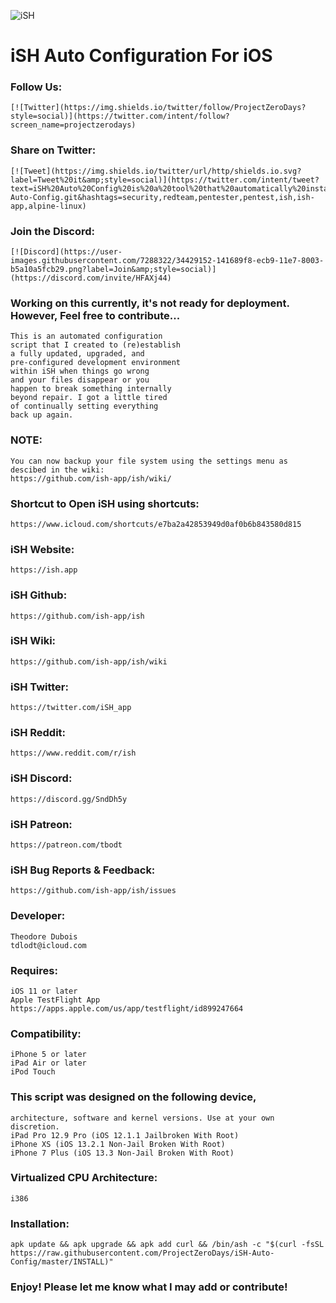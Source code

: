![iSH](https://ish.app/assets/icon.png "iSH")
# iSH Auto Configuration For iOS
### Follow Us:
    [![Twitter](https://img.shields.io/twitter/follow/ProjectZeroDays?style=social)](https://twitter.com/intent/follow?screen_name=projectzerodays)
### Share on Twitter:
    [![Tweet](https://img.shields.io/twitter/url/http/shields.io.svg?label=Tweet%20it&amp;style=social)](https://twitter.com/intent/tweet?text=iSH%20Auto%20Config%20is%20a%20tool%20that%20automatically%20installs%20a%20variety%20of%20packages%20and%20package%20managers%20for%20development%20and%20pentesting%20@projectzerodays%20https://github.com/projectzerodays/iSH-Auto-Config.git&hashtags=security,redteam,pentester,pentest,ish,ish-app,alpine-linux)
### Join the Discord:
    [![Discord](https://user-images.githubusercontent.com/7288322/34429152-141689f8-ecb9-11e7-8003-b5a10a5fcb29.png?label=Join&amp;style=social)](https://discord.com/invite/HFAXj44)
### Working on this currently, it's not ready for deployment. However, Feel free to contribute...
    This is an automated configuration 
    script that I created to (re)establish 
    a fully updated, upgraded, and 
    pre-configured development environment
    within iSH when things go wrong 
    and your files disappear or you 
    happen to break something internally
    beyond repair. I got a little tired 
    of continually setting everything 
    back up again. 
### NOTE: 
    You can now backup your file system using the settings menu as descibed in the wiki: 
    https://github.com/ish-app/ish/wiki/
### Shortcut to Open iSH using shortcuts:
    https://www.icloud.com/shortcuts/e7ba2a42853949d0af0b6b843580d815
### iSH Website:
    https://ish.app
### iSH Github:
    https://github.com/ish-app/ish
### iSH Wiki:
    https://github.com/ish-app/ish/wiki
### iSH Twitter:
    https://twitter.com/iSH_app
### iSH Reddit:
    https://www.reddit.com/r/ish
### iSH Discord:
    https://discord.gg/SndDh5y
### iSH Patreon:
    https://patreon.com/tbodt
### iSH Bug Reports & Feedback:
    https://github.com/ish-app/ish/issues 
### Developer:
    Theodore Dubois
    tdlodt@icloud.com
### Requires:
    iOS 11 or later
    Apple TestFlight App
    https://apps.apple.com/us/app/testflight/id899247664
### Compatibility:
    iPhone 5 or later
    iPad Air or later
    iPod Touch
### This script was designed on the following device, 
    architecture, software and kernel versions. Use at your own discretion.
    iPad Pro 12.9 Pro (iOS 12.1.1 Jailbroken With Root)
    iPhone XS (iOS 13.2.1 Non-Jail Broken With Root)
    iPhone 7 Plus (iOS 13.3 Non-Jail Broken With Root)
### Virtualized CPU Architecture:
    i386
### Installation:
    apk update && apk upgrade && apk add curl && /bin/ash -c "$(curl -fsSL https://raw.githubusercontent.com/ProjectZeroDays/iSH-Auto-Config/master/INSTALL)"
### Enjoy! Please let me know what I may add or contribute!
